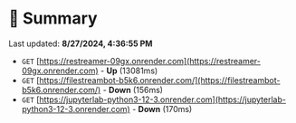 # 📖 Summary
Last updated: **8/27/2024, 4:36:55 PM**

- `GET` [https://restreamer-09gx.onrender.com](https://restreamer-09gx.onrender.com) - **Up** (13081ms)
- `GET` [https://filestreambot-b5k6.onrender.com/](https://filestreambot-b5k6.onrender.com/) - **Down** (156ms)
- `GET` [https://jupyterlab-python3-12-3.onrender.com](https://jupyterlab-python3-12-3.onrender.com) - **Down** (170ms)

